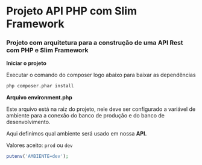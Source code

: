 # Projeto API PHP com Slim Framework

### Projeto com arquitetura para a construção de uma API Rest com PHP e Slim Framework


**Iniciar o projeto**

Executar o comando do composer logo abaixo para baixar as dependências

```bash
php composer.phar install
```

**Arquivo environment.php**

Este arquivo está na raiz do projeto, nele deve ser configurado 
a variável de ambiente para a conexão do banco de produção e 
do banco de desenvolvimento.

Aqui definimos qual ambiente será usado em nossa **API.**

Valores aceito: `prod` ou `dev`
```php
putenv('AMBIENTE=dev');
```